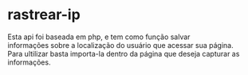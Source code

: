 # rastrear-ip

Esta api foi baseada em php, e tem como função salvar</br>
informações sobre a localização do usuário que acessar sua página.</br>
Para ultilizar basta importa-la dentro da página que deseja capturar as</br>
informações.
